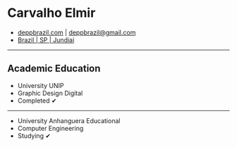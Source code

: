 # Carvalho Elmir #
* [deppbrazil.com](https://www.deppbrazil.com) | deppbrazil@gmail.com 
* [Brazil | SP | Jundiaí](https://www.google.com.br/maps/place/Jundia%C3%AD,+SP/@-23.1896366,-47.1868625,11z/data=!3m1!4b1!4m5!3m4!1s0x94cf24293cc00531:0xf686a1c1163c6bbb!8m2!3d-23.1857076!4d-46.8978057)
___
## Academic Education ##
* University UNIP 
* Graphic Design Digital
* Completed ✔	
___

* University Anhanguera Educational
* Computer Engineering 
* Studying ✔	